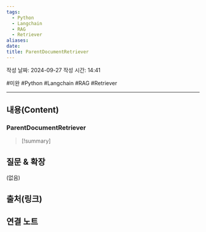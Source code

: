 ```yaml
---
tags:
  - Python
  - Langchain
  - RAG
  - Retriever
aliases: 
date: 
title: ParentDocumentRetriever
---
```

작성 날짜: 2024-09-27
작성 시간: 14:41

#미완 #Python #Langchain #RAG #Retriever 

----
## 내용(Content)

### ParentDocumentRetriever

>[!summary]
>

## 질문 & 확장

(없음)

## 출처(링크)


## 연결 노트










